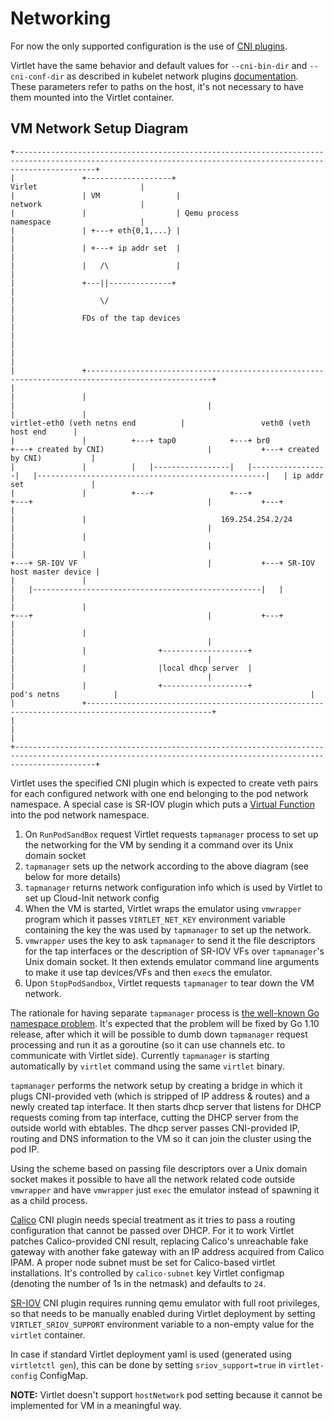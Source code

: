 # Networking

For now the only supported configuration is the use of
[CNI plugins](https://github.com/containernetworking/cni).

Virtlet have the same behavior and default values for `--cni-bin-dir`
and `--cni-conf-dir` as described in kubelet network plugins
[documentation](http://kubernetes.io/docs/admin/network-plugins/).
These parameters refer to paths on the host, it's not necessary to
have them mounted into the Virtlet container.

## VM Network Setup Diagram

```
+--------------------------------------------------------------------------------------------------------------------------------------------------------------+
|               +-------------------+                                                                                             Virlet                       |
|               | VM                 |                                                                                            network                      |
|               |                    | Qemu process                                                                               namespace                    |
|               | +---+ eth{0,1,...} |                                                                                                                         |
|               | +---+ ip addr set  |                                                                                                                         |
|               |   /\               |                                                                                                                         |
|               +---||--------------+                                                                                                                          |
|                   \/                                                                                                                                         |
|               FDs of the tap devices                                                                                                                         |
|                                                                                                                                                              |
|                                                                                                                                                              |
|               +--------------------------------------------------------------------------------------------------+                                           |
|               |                                                                                                  |                                           |
|               |                                                            virtlet-eth0 (veth netns end          |                 veth0 (veth host end      |
|               |          +---+ tap0            +---+ br0             +---+ created by CNI)                       |           +---+ created by CNI)           |
|               |          |   |-----------------|   |-----------------|   |---------------------------------------------------|   | ip addr set               |
|               |          +---+                 +---+                 +---+                                       |           +---+                           |
|               |                              169.254.254.2/24                                                    |                                           |
|               |                                                                                                  |                                           |
|               |                                                      +---+ SR-IOV VF                             |           +---+ SR-IOV host master device |
|               |                                                      |   |---------------------------------------------------|   |                           |
|               |                                                      +---+                                       |           +---+                           |
|               |                                                                                                  |                                           |
|               |                +-------------------+                                                             |                                           |
|               |                |local dhcp server  |                                                             |                                           |
|               |                +-------------------+                                      pod's netns            |                                           |
|               +--------------------------------------------------------------------------------------------------+                                           |
|                                                                                                                                                              |
+--------------------------------------------------------------------------------------------------------------------------------------------------------------+
```

Virtlet uses the specified CNI plugin which is expected to create veth
pairs for each configured network with one end belonging to the pod network
namespace. A special case is SR-IOV plugin which puts a [Virtual Function](https://en.wikipedia.org/wiki/Single-root_input/output_virtualization)
into the pod network namespace.
1. On `RunPodSandBox` request Virtlet requests `tapmanager` process to
   set up the networking for the VM by sending it a command over its
   Unix domain socket
1. `tapmanager` sets up the network according to the above diagram
   (see below for more details)
1. `tapmanager` returns network configuration info which is used
   by Virtlet to set up Cloud-Init network config
1. When the VM is started, Virtlet wraps the emulator using `vmwrapper` program
   which it passes `VIRTLET_NET_KEY` environment variable containing the key
   the was used by `tapmanager` to set up the network.
1. `vmwrapper` uses the key to ask `tapmanager` to send it the file
   descriptors for the tap interfaces or the description of SR-IOV VFs
   over `tapmanager`'s Unix domain socket. It then extends emulator
   command line arguments to make it use tap devices/VFs and then
   `exec`s the emulator.
1. Upon `StopPodSandbox`, Virtlet requests `tapmanager` to tear down
   the VM network.

The rationale for having separate `tapmanager` process is
[the well-known Go namespace problem](https://www.weave.works/blog/linux-namespaces-and-go-don-t-mix).
It's expected that the problem will be fixed by Go 1.10 release, after
which it will be possible to dumb down `tapmanager` request processing
and run it as a goroutine (so it can use channels etc. to communicate
with Virtlet side). Currently `tapmanager` is starting automatically
by `virtlet` command using the same `virtlet` binary.

`tapmanager` performs the network setup by creating a bridge in which
it plugs CNI-provided veth (which is stripped of IP address & routes)
and a newly created tap interface. It then starts dhcp server that
listens for DHCP requests coming from tap interface, cutting the DHCP
server from the outside world with ebtables.  The dhcp server passes
CNI-provided IP, routing and DNS information to the VM so it can join
the cluster using the pod IP.

Using the scheme based on passing file descriptors over a Unix domain
socket makes it possible to have all the network related code outside
`vmwrapper` and have `vmwrapper` just `exec` the emulator instead of
spawning it as a child process.

[Calico](https://www.projectcalico.org/) CNI plugin needs special treatment
as it tries to pass a routing configuration that cannot be passed
over DHCP. For it to work Virtlet patches Calico-provided CNI result,
replacing Calico's unreachable fake gateway with another fake gateway
with an IP address acquired from Calico IPAM. A proper node subnet must
be set for Calico-based virtlet installations. It's controlled by
`calico-subnet` key Virtlet configmap (denoting the number of 1s in
the netmask) and defaults to `24`.

[SR-IOV](https://github.com/hustcat/sriov-cni) CNI plugin requires running
qemu emulator with full root privileges, so that needs to be manually enabled
during Virtlet deployment by setting `VIRTLET_SRIOV_SUPPORT` environment
variable to a non-empty value for the `virtlet` container.

In case if standard Virtlet deployment yaml is used (generated using
`virtletctl gen`), this can be done by setting `sriov_support=true` in
`virtlet-config` ConfigMap.

**NOTE:** Virtlet doesn't support `hostNetwork` pod setting because it
cannot be implemented for VM in a meaningful way.
